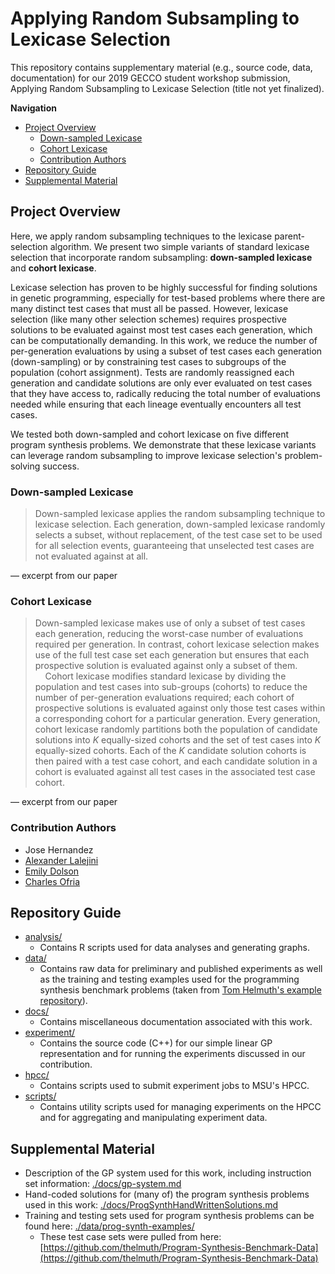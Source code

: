 # Applying Random Subsampling to Lexicase Selection

This repository contains supplementary material (e.g., source code, data, documentation)
for our 2019 GECCO student workshop submission, Applying Random Subsampling to Lexicase
Selection (title not yet finalized).

**Navigation**

<!-- TOC -->

- [Project Overview](#project-overview)
  - [Down-sampled Lexicase](#down-sampled-lexicase)
  - [Cohort Lexicase](#cohort-lexicase)
  - [Contribution Authors](#contribution-authors)
- [Repository Guide](#repository-guide)
- [Supplemental Material](#supplemental-material)

<!-- /TOC -->

## Project Overview

Here, we apply random subsampling techniques to the lexicase parent-selection algorithm. We present two simple variants of standard lexicase selection that incorporate random subsampling: **down-sampled lexicase** and **cohort lexicase**.

Lexicase selection has proven to be highly successful for finding solutions in genetic
programming, especially for test-based problems where there are many distinct test cases that must all be passed.
However, lexicase selection (like many other selection schemes) requires prospective solutions to be evaluated against most test cases each generation, which can be
computationally demanding.
In this work, we reduce the number of per-generation evaluations by using a subset of test cases each generation (down-sampling) or by constraining test cases to subgroups of the population (cohort assignment).
Tests are randomly reassigned each generation and candidate solutions are only ever evaluated on test cases that they have access to, radically reducing the total number of evaluations needed while ensuring that each lineage eventually encounters all test cases.

We tested both down-sampled and cohort lexicase on five different program synthesis problems. We demonstrate that these lexicase variants can leverage random subsampling to improve lexicase selection's problem-solving success.

### Down-sampled Lexicase

> Down-sampled lexicase applies the random subsampling technique to lexicase selection. Each generation, down-sampled lexicase randomly selects a subset, without replacement, of the test case set to be used for all selection events, guaranteeing that unselected test cases are not evaluated against at all.

&mdash; excerpt from our paper

### Cohort Lexicase

> Down-sampled lexicase makes use of only a subset of test cases each generation, reducing the worst-case number of evaluations required per generation.
In contrast, cohort lexicase selection makes use of the full test case set each generation but ensures that each prospective solution is evaluated against only a subset of them.<br>
&nbsp;&nbsp;&nbsp;&nbsp;Cohort lexicase modifies standard lexicase by dividing the population and test cases into sub-groups (cohorts) to reduce the number of per-generation evaluations required; each cohort of prospective solutions is evaluated against only those test cases within a corresponding cohort for a particular generation.
Every generation, cohort lexicase randomly partitions both the population of candidate solutions into _K_ equally-sized cohorts and the set of test cases into _K_ equally-sized cohorts.
Each of the _K_ candidate solution cohorts is then paired with a test case cohort, and each candidate solution in a cohort is evaluated against all test cases in the associated test case cohort.

&mdash; excerpt from our paper

### Contribution Authors

- Jose Hernandez
- [Alexander Lalejini](lalejini.com)
- [Emily Dolson](emilyldolson.com)
- [Charles Ofria](ofria.com)

## Repository Guide

- [analysis/](https://github.com/amlalejini/GECCO-2019-cohort-lexicase/tree/master/analysis/)
  - Contains R scripts used for data analyses and generating graphs.
- [data/](https://github.com/amlalejini/GECCO-2019-cohort-lexicase/tree/master/data/)
  - Contains raw data for preliminary and published experiments as well as the
    training and testing examples used for the programming synthesis benchmark
    problems (taken from [Tom Helmuth's example repository](https://github.com/thelmuth/Program-Synthesis-Benchmark-Data)).
- [docs/](https://github.com/amlalejini/GECCO-2019-cohort-lexicase/tree/master/docs/)
  - Contains miscellaneous documentation associated with this work.
- [experiment/](https://github.com/amlalejini/GECCO-2019-cohort-lexicase/tree/master/experiment/)
  - Contains the source code (C++) for our simple linear GP representation and for
    running the experiments discussed in our contribution.
- [hpcc/](https://github.com/amlalejini/GECCO-2019-cohort-lexicase/tree/master/hpcc/)
  - Contains scripts used to submit experiment jobs to MSU's HPCC.
- [scripts/](https://github.com/amlalejini/GECCO-2019-cohort-lexicase/tree/master/scripts/)
  - Contains utility scripts used for managing experiments on the HPCC and for aggregating
    and manipulating experiment data.

## Supplemental Material

- Description of the GP system used for this work, including instruction set information: [./docs/gp-system.md](./docs/gp-system.md)
- Hand-coded solutions for (many of) the program synthesis problems used in this work: [./docs/ProgSynthHandWrittenSolutions.md](./docs/ProgSynthHandWrittenSolutions.md)
- Training and testing sets used for program synthesis problems can be found here: [./data/prog-synth-examples/](./data/prog-synth-examples/)
  - These test case sets were pulled from here: [https://github.com/thelmuth/Program-Synthesis-Benchmark-Data](https://github.com/thelmuth/Program-Synthesis-Benchmark-Data)